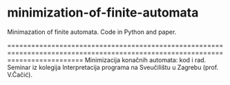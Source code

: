 # minimization-of-finite-automata
Minimazation of finite automata. Code in Python and paper. 

===============================================================================================================================
Minimizacija konačnih automata: kod i rad. 
Seminar iz kolegija Interpretacija programa na Sveučilištu u Zagrebu (prof. V.Čačić).
